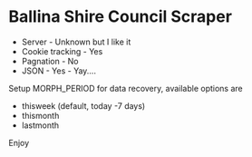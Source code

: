 # Ballina Shire Council Scraper

* Server - Unknown but I like it
* Cookie tracking - Yes
* Pagnation - No
* JSON - Yes - Yay....

Setup MORPH_PERIOD for data recovery, available options are

* thisweek (default, today -7 days)
* thismonth
* lastmonth

Enjoy
